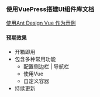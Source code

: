 ### 使用VuePress搭建UI组件库文档

[使用Ant Design Vue 作为示例](https://www.antdv.com/docs/vue/introduce-cn/)
#### 预期效果
- 开箱即用
- 包含多种常用功能
    - 配置侧边栏 | 导航栏
    - 使用Vue
    - 自定义容器
- 持续更新